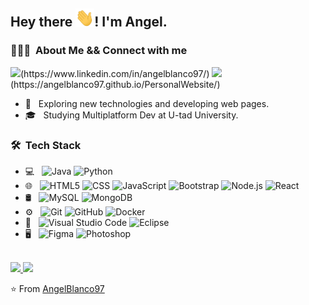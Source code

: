 <h2> Hey there <img src="https://raw.githubusercontent.com/parth-27/parth-27/master/Hi.gif" width="30px">! I'm Angel.</h2>

<h3> 👨🏻‍💻 &nbsp;About Me && Connect with me</h3>
<img src="https://img.shields.io/badge/linkedin-%230077B5.svg?&style=for-the-badge&logo=linkedin&logoColor=white">(https://www.linkedin.com/in/angelblanco97/)
<img src="https://img.shields.io/badge/Portfolio-%23000000.svg?&style=for-the-badge">(https://angelblanco97.github.io/PersonalWebsite/)

- 🤔 &nbsp; Exploring new technologies and developing web pages.
- 🎓 &nbsp; Studying Multiplatform Dev at U-tad University.


<h3> 🛠 &nbsp;Tech Stack</h3>

- 💻 &nbsp;
  ![Java](https://img.shields.io/badge/-Java-333333?style=flat&logo=Java&logoColor=007396)
  ![Python](https://img.shields.io/badge/-Python-333333?style=flat&logo=python)
- 🌐 &nbsp;
  ![HTML5](https://img.shields.io/badge/-HTML5-333333?style=flat&logo=HTML5)
  ![CSS](https://img.shields.io/badge/-CSS-333333?style=flat&logo=CSS3&logoColor=1572B6)
  ![JavaScript](https://img.shields.io/badge/-JavaScript-333333?style=flat&logo=javascript)
  ![Bootstrap](https://img.shields.io/badge/-Bootstrap-333333?style=flat&logo=bootstrap&logoColor=563D7C)
  ![Node.js](https://img.shields.io/badge/-Node.js-333333?style=flat&logo=node.js)
  ![React](https://img.shields.io/badge/-Angular-333333?style=flat&logo=angular)
- 🛢 &nbsp;
  ![MySQL](https://img.shields.io/badge/-MySQL-333333?style=flat&logo=mysql)
  ![MongoDB](https://img.shields.io/badge/-MariaDB-333333?style=flat&logo=mariadb)
- ⚙️ &nbsp;
  ![Git](https://img.shields.io/badge/-Git-333333?style=flat&logo=git)
  ![GitHub](https://img.shields.io/badge/-GitHub-333333?style=flat&logo=github)
  ![Docker](https://img.shields.io/badge/-Docker-333333?style=flat&logo=docker)
- 🔧 &nbsp;
  ![Visual Studio Code](https://img.shields.io/badge/-Visual%20Studio%20Code-333333?style=flat&logo=visual-studio-code&logoColor=007ACC)
  ![Eclipse](https://img.shields.io/badge/-Eclipse-333333?style=flat&logo=eclipse-ide&logoColor=2C2255)
- 🖥 &nbsp;
  ![Figma](https://img.shields.io/badge/-Figma-333333?style=flat&logo=figma)
  ![Photoshop](https://img.shields.io/badge/-Photoshop-333333?style=flat&logo=adobe-photoshop)
  

<br/>

<a href="https://github.com/AngelBlanco97">
  <img height="180em" src="https://github-readme-stats.vercel.app/api?username=AngelBlanco97&theme=buefy&show_icons=true" />
  <img height="180em" src="https://github-readme-stats.vercel.app/api/top-langs/?username=AngelBlanco97&theme=buefy&layout=compact" />
</a>

<br/>


⭐️ From [AngelBlanco97](https://github.com/AngelBlanco97)
